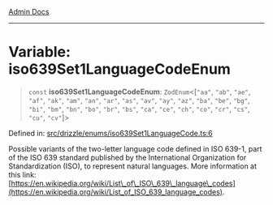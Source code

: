 [Admin Docs](/)

***

# Variable: iso639Set1LanguageCodeEnum

> `const` **iso639Set1LanguageCodeEnum**: `ZodEnum`\<\[`"aa"`, `"ab"`, `"ae"`, `"af"`, `"ak"`, `"am"`, `"an"`, `"ar"`, `"as"`, `"av"`, `"ay"`, `"az"`, `"ba"`, `"be"`, `"bg"`, `"bi"`, `"bm"`, `"bn"`, `"bo"`, `"br"`, `"bs"`, `"ca"`, `"ce"`, `"ch"`, `"co"`, `"cr"`, `"cs"`, `"cu"`, `"cv"`\]\>

Defined in: [src/drizzle/enums/iso639Set1LanguageCode.ts:6](https://github.com/syedali237/talawa-api/blob/2d0d513d5268a339b8dac6b4711f8e71e79fc0e4/src/drizzle/enums/iso639Set1LanguageCode.ts#L6)

Possible variants of the two-letter language code defined in ISO 639-1, part of the ISO 639 standard published by the International Organization for Standardization (ISO), to represent natural languages. More information at this link: [https://en.wikipedia.org/wiki/List\_of\_ISO\_639\_language\_codes](https://en.wikipedia.org/wiki/List_of_ISO_639_language_codes).
